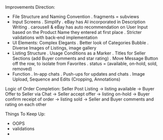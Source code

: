 Improvements Direction:
- File Structure and Naming Convention
  . fragments = subviews
- Input Screens
    . Simplify
    . eBay has AI incorporated in Description Writing
    . carousell & eBay has auto recommendation on User Input based on the Product Name they entered at first place
    . Stricter validations with back-end implementation
- UI Elements: Complex Elegants
    . Better look of Categories Bubble
    . Diverse Images of Listings, image gallery
- Listing Structure
    . Usage Conditions as a Marker
    . Titles for Seller Sections (add Buyer comments and star rating)
    . Move Message Button off the row, to isolate from Favorites
    . status = (available, on-hold, sold, removed)
- Function
    . In-app chats
    . Push-ups for updates and chats
    . Image Upload, Sequence and Edits (Cropping, Annotations)

Logic of Order Completion:
Seller Post Listing -> listing available -> Buyer Offer to Seller via Chat -> Seller accept offer -> listing on-hold -> Buyer confirm receipt of order -> listing sold -> Seller and Buyer comments and rating on each other

Things To Keep Up:
- OOPS
- validations
- 
  
